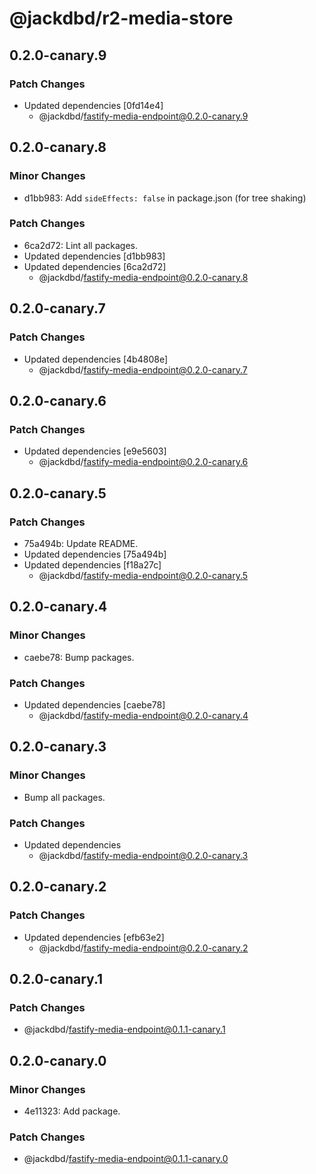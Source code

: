 # @jackdbd/r2-media-store

## 0.2.0-canary.9

### Patch Changes

- Updated dependencies [0fd14e4]
  - @jackdbd/fastify-media-endpoint@0.2.0-canary.9

## 0.2.0-canary.8

### Minor Changes

- d1bb983: Add `sideEffects: false` in package.json (for tree shaking)

### Patch Changes

- 6ca2d72: Lint all packages.
- Updated dependencies [d1bb983]
- Updated dependencies [6ca2d72]
  - @jackdbd/fastify-media-endpoint@0.2.0-canary.8

## 0.2.0-canary.7

### Patch Changes

- Updated dependencies [4b4808e]
  - @jackdbd/fastify-media-endpoint@0.2.0-canary.7

## 0.2.0-canary.6

### Patch Changes

- Updated dependencies [e9e5603]
  - @jackdbd/fastify-media-endpoint@0.2.0-canary.6

## 0.2.0-canary.5

### Patch Changes

- 75a494b: Update README.
- Updated dependencies [75a494b]
- Updated dependencies [f18a27c]
  - @jackdbd/fastify-media-endpoint@0.2.0-canary.5

## 0.2.0-canary.4

### Minor Changes

- caebe78: Bump packages.

### Patch Changes

- Updated dependencies [caebe78]
  - @jackdbd/fastify-media-endpoint@0.2.0-canary.4

## 0.2.0-canary.3

### Minor Changes

- Bump all packages.

### Patch Changes

- Updated dependencies
  - @jackdbd/fastify-media-endpoint@0.2.0-canary.3

## 0.2.0-canary.2

### Patch Changes

- Updated dependencies [efb63e2]
  - @jackdbd/fastify-media-endpoint@0.2.0-canary.2

## 0.2.0-canary.1

### Patch Changes

- @jackdbd/fastify-media-endpoint@0.1.1-canary.1

## 0.2.0-canary.0

### Minor Changes

- 4e11323: Add package.

### Patch Changes

- @jackdbd/fastify-media-endpoint@0.1.1-canary.0
